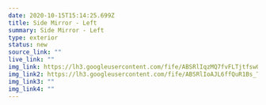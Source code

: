 ```yaml
---
date: 2020-10-15T15:14:25.699Z
title: Side Mirror - Left
summary: Side Mirror - Left
type: exterior
status: new
source_link: ""
live_link: ""
img_link: https://lh3.googleusercontent.com/fife/ABSRlIqzMQ7fvFLTjtfswOHms8NTbghcF6WCL2bJA0sTT45Ydt8D_qPP9iQ1u4CpRJk8hXmu6h0YazDm4lw677cZ0HEHhwEIxoxKBtrZ4XRs5gk134i13wG8RnZy-2J_lJPjh4tj6ADeC_9vHEVoWAlO4yO5krPU_mpJVSsX2ZyUzwPruwdS_AQddFZe9GNy3oD6Ne036T_W8iA_tKeYbtr1bTuIKrNDHKQfS2FUzgMEMD9WOfhCgL-I4xGRrXa-Pamw92Px4-P5_C8XkPCQixxlfxxU_qWh0WaaUJcB1i8Z90Kc4huGnsf2THZd5f3WmTp5vUl9608Cy9x5bgWLbb4ROHu1V2pLt_rwO-HyoM5KYHCHxRsaPRpu_zXr99nhc3p1aX0g1XIzDqaVuRXxofj2xDdQAJHxQfs2V_NEhKl9jqZkHEJBM-nvINzbginrjog9vQmdo-X8GdLm2XW73bwgo_8-liEfA_oj4V6aEfp-fBr5viKS6ERygyEcutw9RC6WOUcy8egbEUoIr74AGsfH1EFk6VKL85_9Im3tMPXwj4lkgWMVG2lTeojLNTmpO_LvXlhW-TwfkdzZUnXCGYVHfbco1ygXKHHkGvGnZZg9h8dbnaHYDOaufcoSK7POXreKMsR1_tm6eabycNpH64BtrF14maSJ8EeitiK5ZUm8q6uI5fMjRh1Wim25c_uK_VE9KKI1L6x-SqZKUJ57G-GprKTUNaw0TJ-ZbQ=w795-h666-ft
img_link2: https://lh3.googleusercontent.com/fife/ABSRlIoAJL6ffQuR1Bs_To3o1MeUPtf1S1ZXb8YgBV8gH_aykxkumY_mSSK9-NZJc_FnuB_i8pQDHFgAHdgwDPDscFCbNnh4PSVOEFKKRcBGvphKg7k__oZQQPViwBwdJmWAnEMqfK-G68Tthjho5evebXYQrsOARi9v2y0AuxFrRLPauISRpothIB4Uuxs-4HoaHUKMb6agR0gDGT2ZIT3svYiGa6NeQK-pkH0dp0ax8wfVlqB4UBDN6T8a9-ALevZGxjfEQuiPi6JbppMyRZQFZ32MIpMwxJLwLyFcvY8NlqHeoPHKdJd2ZrXT0c3IEvAz7DWY9pl7yBa4EbZilRDx3Pk0VVF8JAR8DCNQ5PBwKnI8SkwjuJ3OE8Ir1ihT95ZDMFB4Hf5DDZ--rEBAHNOAlb3UOggeFEfnsWghKt41AUB-gdQxrw0xMpbeTLjCF7ZKEkc-LXgv8y8KniyjvMgR5QYQSkPWhx3Gr1uw-ew-pGaVmUaBrpUxaVzEf4x7-D9FgO3KGuFqXXkOQBDRKOva4RLgOAZYOi6iE_gY6T_E_eDYugrtHwlNO1707YenOx3zsjKa6lkTxRjBSQoHiFpRnL5SJHv6TnaVlVXBvb_9U3wKLuaRKGY2FhnTRWEHW8W_y9RXKUGq3NVuWyClyJ9qsOqRt7j8K-BdVzlIj9FlA0l38oUe7hJ_HmtOLp0UTr24GB48clAMlIhraYt_RGPnCSCfZGL2vAGd2g=w795-h666-ft
img_link3: ""
img_link4: ""
---
```

